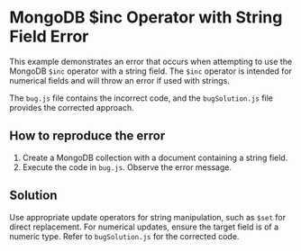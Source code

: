 # MongoDB $inc Operator with String Field Error

This example demonstrates an error that occurs when attempting to use the MongoDB `$inc` operator with a string field. The `$inc` operator is intended for numerical fields and will throw an error if used with strings.

The `bug.js` file contains the incorrect code, and the `bugSolution.js` file provides the corrected approach.

## How to reproduce the error

1. Create a MongoDB collection with a document containing a string field.
2. Execute the code in `bug.js`. Observe the error message.

## Solution

Use appropriate update operators for string manipulation, such as `$set` for direct replacement.  For numerical updates, ensure the target field is of a numeric type.  Refer to `bugSolution.js` for the corrected code.